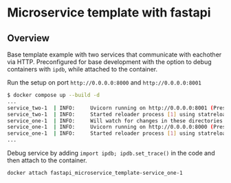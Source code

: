 # Microservice template with fastapi
## Overview
Base template example with two services that communicate with eachother via HTTP. Preconfigured for base development with the option to debug containers with `ipdb`, while attached to the container.

Run the setup on port `http://0.0.0.0:8000` and `http://0.0.0.0:8001`

```bash
$ docker compose up --build -d
...
service_two-1  | INFO:     Uvicorn running on http://0.0.0.0:8001 (Press CTRL+C to quit)
service_two-1  | INFO:     Started reloader process [1] using statreload
service_one-1  | INFO:     Will watch for changes in these directories: ['/code']
service_one-1  | INFO:     Uvicorn running on http://0.0.0.0:8000 (Press CTRL+C to quit)
service_one-1  | INFO:     Started reloader process [1] using statreload
...
```

Debug service by adding `import ipdb; ipdb.set_trace()` in the code and then attach to the container.
```bash
docker attach fastapi_microservice_template-service_one-1
```
